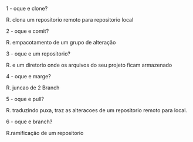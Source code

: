 1 - oque e clone?

R. clona um repositorio remoto para repositorio local

2 - oque e comit?

R. empacotamento de um grupo de alteração

3 - oque e um repositorio?

R. e um diretorio onde os arquivos do seu projeto ficam armazenado

4 - oque e marge?

R. juncao de 2 Branch

5 - oque e pull?

R. traduzindo puxa, traz as alteracoes de um repositorio remoto para local.

6 - oque e branch?

R.ramificação de um repositorio 